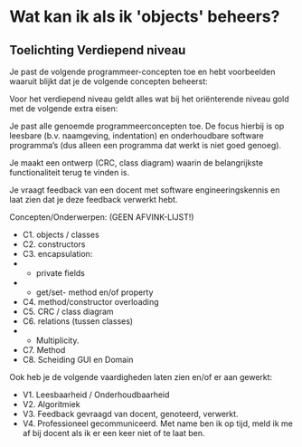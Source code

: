 # Wat kan ik als ik 'objects' beheers?

## Toelichting Verdiepend niveau

Je past de volgende programmeer-concepten toe en hebt voorbeelden waaruit blijkt dat je de volgende concepten beheerst:

Voor het verdiepend niveau geldt alles wat bij het oriënterende niveau gold met de volgende extra eisen:

Je past alle genoemde programmeerconcepten toe. De focus hierbij is op leesbare (b.v. naamgeving, indentation) en onderhoudbare software programma’s (dus alleen een programma dat werkt is niet goed genoeg).

Je maakt een ontwerp (CRC, class diagram) waarin de belangrijkste functionaliteit terug te vinden is.

Je vraagt feedback van een docent met software engineeringskennis en laat zien dat je deze feedback verwerkt hebt.

Concepten/Onderwerpen:
(GEEN AFVINK-LIJST!)

+ C1. objects / classes
+ C2. constructors
+ C3. encapsulation:
+ + private fields
+ + get/set- method en/of property
+ C4. method/constructor overloading
+ C5. CRC / class diagram
+ C6. relations (tussen classes)
+ + Multiplicity.
+ C7. Method
+ C8. Scheiding GUI en Domain

Ook heb je de volgende vaardigheden laten zien en/of er aan gewerkt:
+ V1. Leesbaarheid / Onderhoudbaarheid
+ V2. Algoritmiek
+ V3. Feedback gevraagd van docent, genoteerd, verwerkt.
+ V4. Professioneel gecommuniceerd. Met name ben ik op tijd, meld ik me af bij docent als ik er een keer niet of te laat ben.  
